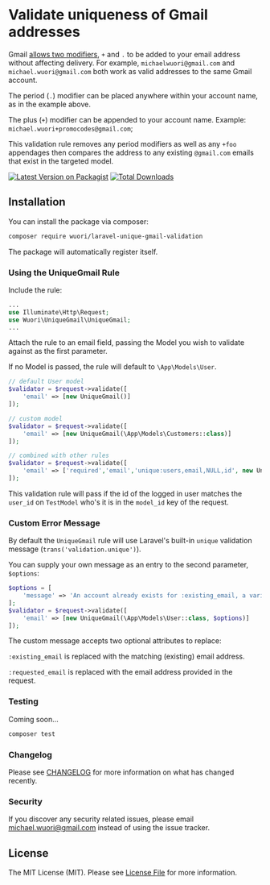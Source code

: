 # Validate uniqueness of Gmail addresses

Gmail [allows two modifiers](https://gmail.googleblog.com/2008/03/2-hidden-ways-to-get-more-from-your.html), `+` and `.` to be added to your email address without affecting delivery. For example, `michaelwuori@gmail.com` and `michael.wuori@gmail.com` both work as valid addresses to the same Gmail account.

The period (`.`) modifier can be placed anywhere within your account name, as in the example above. 

The plus (`+`) modifier can be appended to your account name. Example: `michael.wuori+promocodes@gmail.com`;

This validation rule removes any period modifiers as well as any `+foo` appendages then compares the address to any existing `@gmail.com` emails that exist in the targeted model.

[![Latest Version on Packagist](https://img.shields.io/packagist/v/wuori/laravel-unique-gmail-validation.svg?style=flat-square)](https://packagist.org/packages/wuori/laravel-unique-gmail-validation)
[![Total Downloads](https://img.shields.io/packagist/dt/wuori/laravel-unique-gmail-validation.svg?style=flat-square)](https://packagist.org/packages/wuori/laravel-unique-gmail-validation)

## Installation

You can install the package via composer:

```bash
composer require wuori/laravel-unique-gmail-validation
```

The package will automatically register itself.

### Using the UniqueGmail Rule

Include the rule:
```php
...
use Illuminate\Http\Request;
use Wuori\UniqueGmail\UniqueGmail;
...
```

Attach the rule to an email field, passing the Model you wish to validate against as the first parameter.

If no Model is passed, the rule will default to `\App\Models\User`.

```php
// default User model
$validator = $request->validate([
    'email' => [new UniqueGmail()]
]);

// custom model
$validator = $request->validate([
    'email' => [new UniqueGmail(\App\Models\Customers::class)]
]);

// combined with other rules
$validator = $request->validate([
    'email' => ['required','email','unique:users,email,NULL,id', new UniqueGmail(\App\Models\User::class)]
]);
```

This validation rule will pass if the id of the logged in user matches the `user_id` on `TestModel` who's it is in the `model_id` key of the request.

### Custom Error Message

By default the `UniqueGmail` rule will use Laravel's built-in `unique` validation message (`trans('validation.unique')`).

You can supply your own message as an entry to the second parameter, `$options`:

```php
$options = [
    'message' => 'An account already exists for :existing_email, a varient of :requested_email.'
];
$validator = $request->validate([
    'email' => [new UniqueGmail(\App\Models\User::class, $options)]
]);
```

The custom message accepts two optional attributes to replace:

`:existing_email` is replaced with the matching (existing) email address.

`:requested_email` is replaced with the email address provided in the request.

### Testing

Coming soon...

``` bash
composer test
```

### Changelog

Please see [CHANGELOG](CHANGELOG.md) for more information on what has changed recently.

### Security

If you discover any security related issues, please email michael.wuori@gmail.com instead of using the issue tracker.

## License

The MIT License (MIT). Please see [License File](LICENSE.md) for more information.
